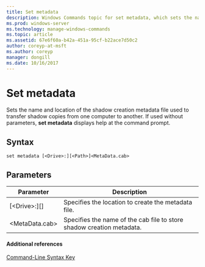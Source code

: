 ```yaml
---
title: Set metadata
description: Windows Commands topic for set metadata, which sets the name and location of the shadow creation metadata file used to transfer shadow copies from one computer to another.
ms.prod: windows-server
ms.technology: manage-windows-commands
ms.topic: article
ms.assetid: 67e6f60a-b42a-451a-95cf-b22ace7d50c2
author: coreyp-at-msft
ms.author: coreyp
manager: dongill
ms.date: 10/16/2017
---
```


# Set metadata

Sets the name and location of the shadow creation metadata file used to transfer shadow copies from one computer to another. If used without parameters, **set metadata** displays help at the command prompt.

## Syntax

```
set metadata [<Drive>:][<Path>]<MetaData.cab>
```

## Parameters

|Parameter|Description|
|---------|-----------|
|[\<Drive>:][<Path>]|Specifies the location to create the metadata file.|
|\<MetaData.cab>|Specifies the name of the cab file to store shadow creation metadata.|

#### Additional references

[Command-Line Syntax Key](command-line-syntax-key.md)